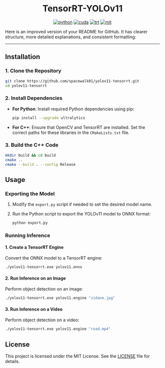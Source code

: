 <div align="center">

TensorRT-YOLOv11
===========================

[![python](https://img.shields.io/badge/python-3.10.12-green)](https://www.python.org/downloads/release/python-31012/)
[![cuda](https://img.shields.io/badge/cuda-11.6-green)](https://developer.nvidia.com/cuda-downloads)
[![trt](https://img.shields.io/badge/TRT-8.6-green)](https://developer.nvidia.com/tensorrt)
[![mit](https://img.shields.io/badge/license-MIT-blue)](https://github.com/spacewalk01/TensorRT-YOLOv9/tree/main?tab=MIT-1-ov-file#readme)

<div align="left">
 Here is an improved version of your README for GitHub. It has clearer structure, more detailed explanations, and consistent formatting:

---

## Installation

### 1. Clone the Repository

```bash
git clone https://github.com/spacewalk01/yolov11-tensorrt.git
cd yolov11-tensorrt
```

### 2. Install Dependencies

- **For Python**:
  Install required Python dependencies using pip:
  
  ```bash
  pip install --upgrade ultralytics
  ```

- **For C++**:
  Ensure that OpenCV and TensorRT are installed. Set the correct paths for these libraries in the `CMakeLists.txt` file.

### 3. Build the C++ Code

```bash
mkdir build && cd build
cmake ..
cmake --build . --config Release
```

## Usage

### Exporting the Model

1. Modify the `export.py` script if needed to set the desired model name.
2. Run the Python script to export the YOLOv11 model to ONNX format:

   ```bash
   python export.py
   ```

### Running Inference

#### 1. Create a TensorRT Engine

Convert the ONNX model to a TensorRT engine:

```bash
./yolov11-tensorrt.exe yolov11.onnx
```

#### 2. Run Inference on an Image

Perform object detection on an image:

```bash
./yolov11-tensorrt.exe yolov11.engine "zidane.jpg"
```

#### 3. Run Inference on a Video

Perform object detection on a video:

```bash
./yolov11-tensorrt.exe yolov11.engine "road.mp4"
```

## License

This project is licensed under the MIT License. See the [LICENSE](LICENSE) file for details.
